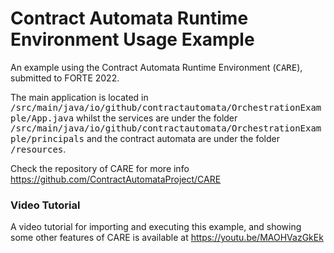 # Contract Automata Runtime Environment Usage Example

An example using the Contract Automata Runtime Environment (<tt>CARE</tt>), submitted to FORTE 2022.

The main application is located in <tt>/src/main/java/io/github/contractautomata/OrchestrationExample/App.java</tt> whilst the services are under the folder <tt>/src/main/java/io/github/contractautomata/OrchestrationExample/principals</tt> and the contract automata are under the folder <tt>/resources</tt>.

Check the repository of CARE for more info
https://github.com/ContractAutomataProject/CARE

### Video Tutorial

A video tutorial for importing and executing this example, and showing some other features of CARE is available at https://youtu.be/MAOHVazGkEk
